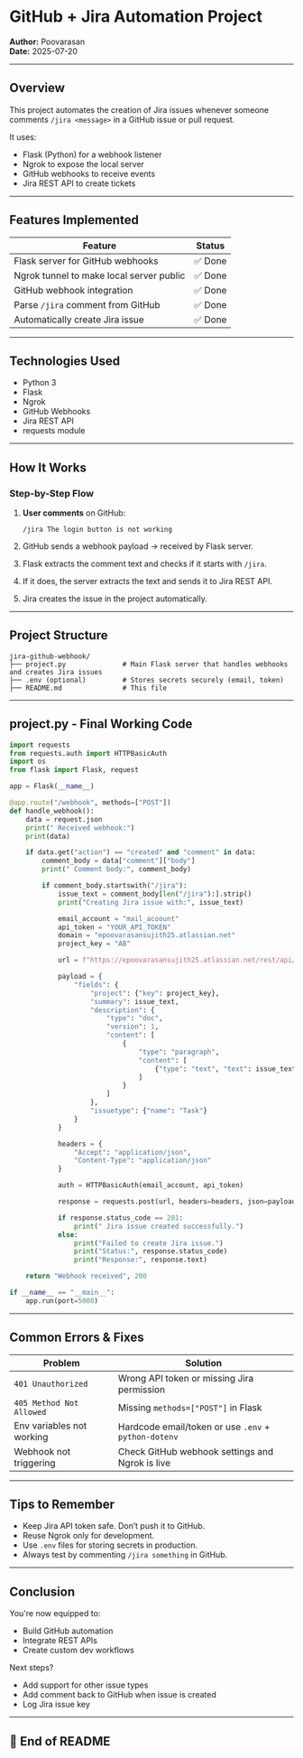 #  GitHub + Jira Automation Project

**Author:** Poovarasan  
**Date:** 2025-07-20

---

##  Overview

This project automates the creation of Jira issues whenever someone comments `/jira <message>` in a GitHub issue or pull request.

It uses:
- Flask (Python) for a webhook listener
- Ngrok to expose the local server
- GitHub webhooks to receive events
- Jira REST API to create tickets

---

## Features Implemented

| Feature | Status |
|--------|--------|
| Flask server for GitHub webhooks | ✅ Done |
| Ngrok tunnel to make local server public | ✅ Done |
| GitHub webhook integration | ✅ Done |
| Parse `/jira` comment from GitHub | ✅ Done |
| Automatically create Jira issue | ✅ Done |

---

## Technologies Used

- Python 3
- Flask
- Ngrok
- GitHub Webhooks
- Jira REST API
- requests module

---
## How It Works

### Step-by-Step Flow

1. **User comments** on GitHub:
   ```
   /jira The login button is not working
   ```

2. GitHub sends a webhook payload → received by Flask server.

3. Flask extracts the comment text and checks if it starts with `/jira`.

4. If it does, the server extracts the text and sends it to Jira REST API.

5. Jira creates the issue in the project automatically.

---

## Project Structure

```
jira-github-webhook/
├── project.py              # Main Flask server that handles webhooks and creates Jira issues
├── .env (optional)         # Stores secrets securely (email, token)
├── README.md               # This file
```

---

##  project.py - Final Working Code

```python
import requests
from requests.auth import HTTPBasicAuth
import os
from flask import Flask, request

app = Flask(__name__)

@app.route("/webhook", methods=["POST"])
def handle_webhook():
    data = request.json
    print(" Received webhook:")
    print(data)

    if data.get("action") == "created" and "comment" in data:
        comment_body = data["comment"]["body"]
        print(" Comment body:", comment_body)

        if comment_body.startswith("/jira"):
            issue_text = comment_body[len("/jira"):].strip()
            print("Creating Jira issue with:", issue_text)

            email_account = "mail_acoount"
            api_token = "YOUR_API_TOKEN"
            domain = "epoovarasansujith25.atlassian.net"
            project_key = "AB"

            url = f"https://epoovarasansujith25.atlassian.net/rest/api/3/issue"

            payload = {
                "fields": {
                    "project": {"key": project_key},
                    "summary": issue_text,
                    "description": {
                        "type": "doc",
                        "version": 1,
                        "content": [
                            {
                                "type": "paragraph",
                                "content": [
                                    {"type": "text", "text": issue_text}
                                ]
                            }
                        ]
                    },
                    "issuetype": {"name": "Task"}
                }
            }

            headers = {
                "Accept": "application/json",
                "Content-Type": "application/json"
            }

            auth = HTTPBasicAuth(email_account, api_token)

            response = requests.post(url, headers=headers, json=payload, auth=auth)

            if response.status_code == 201:
                print(" Jira issue created successfully.")
            else:
                print("Failed to create Jira issue.")
                print("Status:", response.status_code)
                print("Response:", response.text)

    return "Webhook received", 200

if __name__ == "__main__":
    app.run(port=5000)
```

---

##  Common Errors & Fixes

| Problem | Solution |
|--------|----------|
| `401 Unauthorized` | Wrong API token or missing Jira permission |
| `405 Method Not Allowed` | Missing `methods=["POST"]` in Flask |
| Env variables not working | Hardcode email/token or use `.env` + `python-dotenv` |
| Webhook not triggering | Check GitHub webhook settings and Ngrok is live |

---

##  Tips to Remember

- Keep Jira API token safe. Don’t push it to GitHub.
- Reuse Ngrok only for development.
- Use `.env` files for storing secrets in production.
- Always test by commenting `/jira something` in GitHub.

---

##  Conclusion

You're now equipped to:
- Build GitHub automation
- Integrate REST APIs
- Create custom dev workflows

Next steps?
- Add support for other issue types
- Add comment back to GitHub when issue is created
- Log Jira issue key

---

## 🏁 End of README
